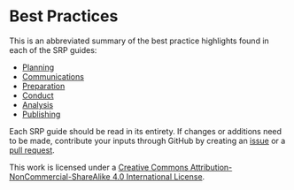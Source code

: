 # Best Practices

This is an abbreviated summary of the best practice highlights found in each of the SRP guides:

* [Planning](planning/README.md)
* [Communications](communications/README.md)
* [Preparation](preparation/README.md)
* [Conduct](conduct/README.md)
* [Analysis](analysis/README.md)
* [Publishing](publishing/README.md)

Each SRP guide should be read in its entirety. If changes or additions need to be made, contribute your inputs through GitHub by creating an [issue](https://github.com/CGRII/SRP/issues) or a [pull request](https://github.com/CGRII/SRP/pulls).

This work is licensed under a [Creative Commons Attribution-NonCommercial-ShareAlike 4.0 International License](http://creativecommons.org/licenses/by-nc-sa/4.0/).
